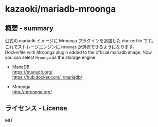 # kazaoki/mariadb-mroonga

## 概要 - summary

公式の mariadb イメージに Mroonga プラグインを追加した dockerfile です。これでストレージエンジンに `Mroonga` が選択できるようになります。  
Dockerfile with Mroonga plugin added to the official mariadb image. Now you can select `Mroonga` as the storage engine.

- MariaDB  
  https://mariadb.org/  
  https://hub.docker.com/_/mariadb/

- Mroonga  
  http://mroonga.org/

## ライセンス - License
MIT
